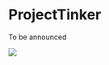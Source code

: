 # ProjectTinker
To be announced

<img src="http://teamcity.rubbix.net/app/rest/builds/buildType:(ProjectTinker_Build)/statusIcon">

